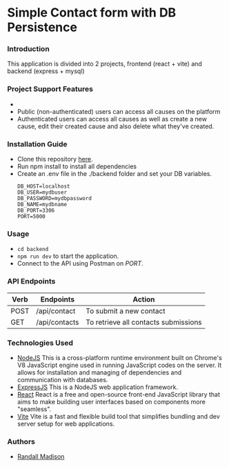 # Simple Contact form with DB Persistence

### Introduction
This application is divided into 2 projects, frontend (react + vite) and backend (express + mysql)

### Project Support Features
* 
* Public (non-authenticated) users can access all causes on the platform
* Authenticated users can access all causes as well as create a new cause, edit their created cause and also delete what they've created.

### Installation Guide
* Clone this repository [here](https://github.com/cmadison0005/contact_form.git).
* Run npm install to install all dependencies
* Create an .env file in the ./backend folder and set your DB variables.
    ```
    DB_HOST=localhost
    DB_USER=mydbuser
    DB_PASSWORD=mydbpassword
    DB_NAME=mydbname
    DB_PORT=3306
    PORT=5000
    ```
### Usage
* `cd backend`
* `npm run dev` to start the application.
* Connect to the API using Postman on *PORT*.

### API Endpoints
| Verb | Endpoints     | Action                               |
| ---- | ------------- | ------------------------------------ |
| POST | /api/contact  | To submit a new contact              |
| GET  | /api/contacts | To retrieve all contacts submissions |

### Technologies Used
* [NodeJS](https://nodejs.org/) This is a cross-platform runtime environment built on Chrome's V8 JavaScript engine used in running JavaScript codes on the server. It allows for installation and managing of dependencies and communication with databases.
* [ExpressJS](https://www.expresjs.org/) This is a NodeJS web application framework.
* [React](https://react.dev/) React is a free and open-source front-end JavaScript library that aims to make building user interfaces based on components more "seamless".
* [Vite](https://mongoosejs.com/) Vite is a fast and flexible build tool that simplifies bundling and dev server setup for web applications.

### Authors
* [Randall Madison](https://github.com/cmadison0005)
